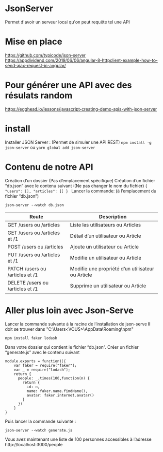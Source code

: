 
# JsonServer
Permet d'avoir un serveur local qu'on peut requête tel une API

# Mise en place
https://github.com/typicode/json-server
https://appdividend.com/2019/06/06/angular-8-httpclient-example-how-to-send-ajax-request-in-angular/

# Pour générer une API avec des résulats random
https://egghead.io/lessons/javascript-creating-demo-apis-with-json-server


# install
Installer JSON Server : (Permet de simuler une API REST)
`npm install -g json-server` ou `yarn global add json-server`

# Contenu de notre API
Création d’un dossier (Pas d’emplacement spécifique)
Création d’un fichier “db.json” avec le contenu suivant :(Ne pas changer le nom du fichier)
<code>{
  "users": [],
  "articles": []
}
</code>
Lancer la commande: (à l’emplacement du fichier “db.json”)

    json-server --watch db.json

| Route | Description |
|--|--|
| GET /users ou /articles | Liste les utilisateurs ou Articles |
| GET /users ou /articles et /1 | Détail d’un utilisateur ou Article |
| POST /users ou /articles | Ajoute un utilisateur ou Article |
| PUT /users ou /articles et /1 | Modifie un utilisateur ou Article |
| PATCH /users ou /articles et /1 | Modifie une propriété d’un utilisateur ou Article |
| DELETE /users ou /articles et /1 | Supprime un utilisateur ou Article |


# Aller plus loin avec Json-Serve

Lancer la commande suivante à la racine de l’installation de json-serve
Il doit se trouver dans "C:\Users\<VOUS>\AppData\Roaming\npm"

    npm install faker lodash
Dans votre dossier qui contient le fichier “db.json”.
Créer un fichier “generate.js” avec le contenu suivant

    module.exports = function(){
	    var faker = require("faker");
	    var _ = require("lodash");
	    return {
	      people: _.times(100,function(n) {
	        return {
	          id: n,
	          name: faker.name.findName(),
	          avatar: faker.internet.avatar()
	        }
	      })
	    }
    }
Puis lancer la commande suivante :

    json-server --watch generate.js
Vous avez maintenant une liste de 100 personnes accessibles à l’adresse http://localhost:3000/people
